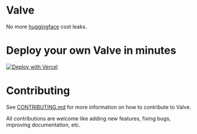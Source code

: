 # Valve

No more [huggingface](https://hf.co) cost leaks.

# Deploy your own Valve in minutes

[![Deploy with Vercel](https://vercel.com/button)](https://vercel.com/new/clone?repository-url=https%3A%2F%2Fgithub.com%2Fvalve-app%2Fvalve&env=HF_TOKEN,HF_NAME&envDescription=HF_NAME%20is%20your%20username%20or%20orgnazation%20name%20and%20HF_TOKEN%20is%20an%20access%20token%20with%20WRITE%20perssion%20of%20your%20account%20or%20orgnazation.&envLink=https%3A%2F%2Fhf.co%2Fdocs%2Fhub%2Fsecurity-tokens&repository-name=valve)

# Contributing

See [CONTRIBUTING.md](CONTRIBUTING.md) for more information on how to contribute to Valve.

All contributions are welcome like adding new features, fixing bugs, improving documentation, etc.
